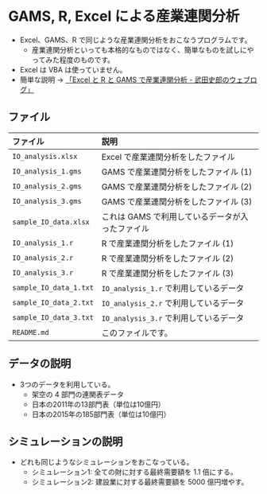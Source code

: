<!--
Filename:       README.md
Author:         Shiro Takeda
e-mail          <shiro.takeda@gmail.com>
First-written:	<2021/05/03>
Time-stamp:	<2022-06-10 08:59:15 st>
-->

GAMS, R, Excel による産業連関分析
==============================

+ Excel、GAMS、R で同じような産業連関分析をおこなうプログラムです。
  + 産業連関分析といっても本格的なものではなく、簡単なものを試しにやってみた程度のものです。
+ Excel は VBA は使っていません。
+ 簡単な説明 → [「Excel と R と GAMS で産業連関分析 \- 武田史郎のウェブログ」](https://shiro-takeda.hateblo.jp/entry/%3Fp%3D4134)

## ファイル

| ファイル                                   | 説明                                                           |
| :----------------------------------------- | :------------------------------------------------------------- |
| `IO_analysis.xlsx`                         | Excel で産業連関分析をしたファイル                             |
| `IO_analysis_1.gms`                        | GAMS で産業連関分析をしたファイル (1)                          |
| `IO_analysis_2.gms`                        | GAMS で産業連関分析をしたファイル (2)                          |
| `IO_analysis_3.gms`                        | GAMS で産業連関分析をしたファイル (3)                          |
| `sample_IO_data.xlsx`                      | これは GAMS で利用しているデータが入ったファイル               |
| `IO_analysis_1.r`                          | R で産業連関分析をしたファイル (1)                             |
| `IO_analysis_2.r`                          | R で産業連関分析をしたファイル (2)                             |
| `IO_analysis_3.r`                          | R で産業連関分析をしたファイル (3)                             |
| `sample_IO_data_1.txt`                     | `IO_analysis_1.r` で利用しているデータ                         |
| `sample_IO_data_2.txt`                     | `IO_analysis_2.r` で利用しているデータ                         |
| `sample_IO_data_3.txt`                     | `IO_analysis_3.r` で利用しているデータ                         |
| `README.md`                                | このファイルです。                                             |


## データの説明

+ 3つのデータを利用している。
  + 架空の 4 部門の連関表データ
  + 日本の2011年の13部門表（単位は10億円）  
  + 日本の2015年の185部門表（単位は10億円）  


## シミュレーションの説明

+ どれも同じようなシミュレーションをおこなっている。
  + シミュレーション1: 全ての財に対する最終需要額を 1.1 倍にする。    
  + シミュレーション2: 建設業に対する最終需要額を 5000 億円増やす。


<!--
--------------------
Local Variables:
mode: markdown
fill-column: 80
coding: utf-8-dos
End:
-->
